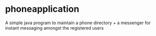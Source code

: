 # phoneapplication

A simple java program to maintain a phone directory + a messenger for instant messaging amongst the registered users
